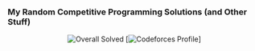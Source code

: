 ### My Random Competitive Programming Solutions (and Other Stuff) 

<div style="text-align: center;">

![Overall Solved](https://img.shields.io/badge/dynamic/json?url=https://raw.githubusercontent.com/a7mddra/CompetitiveProgramming/main/badge.json&query=$.message&label=Overall%20Solved&color=blue&style=for-the-badge&logo=codeforces)
[![Codeforces Profile](https://codeforces.com/profile/a7mddra)]
